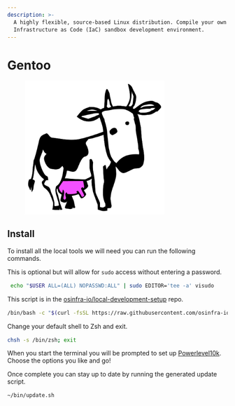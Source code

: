 ```yaml
---
description: >-
  A highly flexible, source-based Linux distribution. Compile your own
  Infrastructure as Code (IaC) sandbox development environment.
---
```


# Gentoo

<figure><img src="../../.gitbook/assets/larry-the-cow-full-udder.png" alt="" width="319"><figcaption></figcaption></figure>

## Install

To install all the local tools we will need you can run the following commands.

This is optional but will allow for `sudo` access without entering a password.

```bash
 echo "$USER ALL=(ALL) NOPASSWD:ALL" | sudo EDITOR='tee -a' visudo
```

This script is in the [osinfra-io/local-development-setup](https://github.com/osinfra-io/local-development-setup) repo.

```bash
/bin/bash -c "$(curl -fsSL https://raw.githubusercontent.com/osinfra-io/local-development-setup/main/gentoo/setup.sh)"
```

Change your default shell to Zsh and exit.

```bash
chsh -s /bin/zsh; exit
```

When you start the terminal you will be prompted to set up [Powerlevel10k](https://github.com/romkatv/powerlevel10k). Choose the options you like and go!

Once complete you can stay up to date by running the generated update script.

```bash
~/bin/update.sh
```
